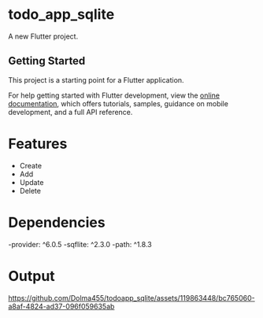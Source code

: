 # todo_app_sqlite

A new Flutter project.

## Getting Started

This project is a starting point for a Flutter application.

For help getting started with Flutter development, view the
[online documentation](https://docs.flutter.dev/), which offers tutorials,
samples, guidance on mobile development, and a full API reference.

# Features
- Create
- Add
- Update
- Delete

# Dependencies
-provider: ^6.0.5
-sqflite: ^2.3.0
-path: ^1.8.3

# Output


https://github.com/Dolma455/todoapp_sqlite/assets/119863448/bc765060-a8af-4824-ad37-096f059635ab






